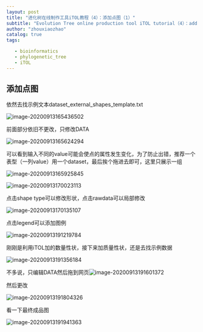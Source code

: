 ```yaml
---
layout: post
title: "进化树在线制作工具iTOL教程（4）：添加点图（1）"
subtitle: "Evolution Tree online production tool iTOL tutorial（4）：add dot plot（2） "
author: "zhouxiaozhao"
catalog: true
tags:

   - bioinformatics
   - phylogenetic_tree
   - iTOL
---
```


## 添加点图

依然去找示例文本dataset_external_shapes_template.txt

![image-20200913165436502](/img/posts/2020.9.8/image-20200913165436502.png)

前面部分依旧不更改，只修改DATA

![image-20200913165624294](/img/posts/2020.9.8/image-20200913165624294.png)

可以看到输入不同的value可能会使点的属性发生变化，为了防止出错，推荐一个表型（一列value）用一个dataset，最后挨个拖进去即可，这里只展示一组

![image-20200913165925845](/img/posts/2020.9.8/image-20200913165925845.png)

![image-20200913170023113](/img/posts/2020.9.8/image-20200913170023113.png)

点击shape type可以修改形状，点击rawdata可以局部修改

![image-20200913170135107](/img/posts/2020.9.8/image-20200913170135107.png)

点击legend可以添加图例

![image-20200913191219784](/img/posts/2020.9.8/image-20200913191219784.png)

刚刚是利用iTOL加的数量性状，接下来加质量性状，还是去找示例数据

![image-20200913191356184](/img/posts/2020.9.8/image-20200913191356184.png)

不多说，只编辑DATA然后拖到网页![image-20200913191601372](/img/posts/2020.9.8/image-20200913191601372.png)

然后更改

![image-20200913191804326](/img/posts/2020.9.8/image-20200913191804326.png)

看一下最终成品图

![image-20200913191941363](/img/posts/2020.9.8/image-20200913191941363.png)